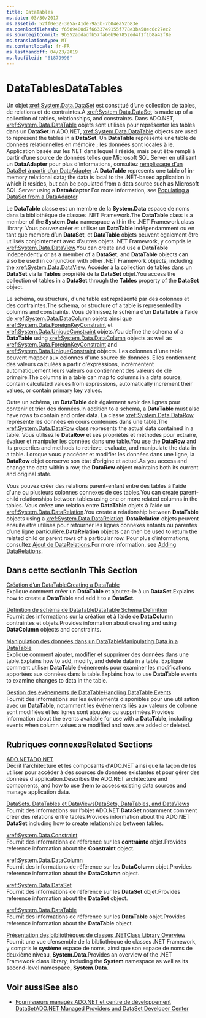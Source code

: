 ```yaml
---
title: DataTables
ms.date: 03/30/2017
ms.assetid: 52ff0e32-3e5a-41de-9a3b-7b04ea52b83e
ms.openlocfilehash: f6509400d7f6633749155f778e3ba58ec6c27ec2
ms.sourcegitcommit: 9b552addadfb57fab0b9e7852ed4f1f1b8a42f8e
ms.translationtype: MT
ms.contentlocale: fr-FR
ms.lasthandoff: 04/23/2019
ms.locfileid: "61879996"
---
```

# <a name="datatables"></a><span data-ttu-id="538e9-102">DataTables</span><span class="sxs-lookup"><span data-stu-id="538e9-102">DataTables</span></span>
<span data-ttu-id="538e9-103">Un objet <xref:System.Data.DataSet> est constitué d’une collection de tables, de relations et de contraintes.</span><span class="sxs-lookup"><span data-stu-id="538e9-103">A <xref:System.Data.DataSet> is made up of a collection of tables, relationships, and constraints.</span></span> <span data-ttu-id="538e9-104">Dans ADO.NET, <xref:System.Data.DataTable> objets sont utilisés pour représenter les tables dans un **DataSet**.</span><span class="sxs-lookup"><span data-stu-id="538e9-104">In ADO.NET, <xref:System.Data.DataTable> objects are used to represent the tables in a **DataSet**.</span></span> <span data-ttu-id="538e9-105">Un **DataTable** représente une table de données relationnelles en mémoire ; les données sont locales à le. Application basée sur les NET dans lequel il réside, mais peut être rempli à partir d’une source de données telles que Microsoft SQL Server en utilisant un **DataAdapter** pour plus d’informations, consultez [remplissage d’un DataSet à partir d’un DataAdapter](../../../../../docs/framework/data/adonet/populating-a-dataset-from-a-dataadapter.md) .</span><span class="sxs-lookup"><span data-stu-id="538e9-105">A **DataTable** represents one table of in-memory relational data; the data is local to the .NET-based application in which it resides, but can be populated from a data source such as Microsoft SQL Server using a **DataAdapter** For more information, see [Populating a DataSet from a DataAdapter](../../../../../docs/framework/data/adonet/populating-a-dataset-from-a-dataadapter.md).</span></span>  
  
 <span data-ttu-id="538e9-106">Le **DataTable** classe est un membre de la **System.Data** espace de noms dans la bibliothèque de classes .NET Framework.</span><span class="sxs-lookup"><span data-stu-id="538e9-106">The **DataTable** class is a member of the **System.Data** namespace within the .NET Framework class library.</span></span> <span data-ttu-id="538e9-107">Vous pouvez créer et utiliser un **DataTable** indépendamment ou en tant que membre d’un **DataSet**, et **DataTable** objets peuvent également être utilisés conjointement avec d’autres objets .NET Framework, y compris le <xref:System.Data.DataView>.</span><span class="sxs-lookup"><span data-stu-id="538e9-107">You can create and use a **DataTable** independently or as a member of a **DataSet**, and **DataTable** objects can also be used in conjunction with other .NET Framework objects, including the <xref:System.Data.DataView>.</span></span> <span data-ttu-id="538e9-108">Accéder à la collection de tables dans un **DataSet** via la **Tables** propriété de la **DataSet** objet.</span><span class="sxs-lookup"><span data-stu-id="538e9-108">You access the collection of tables in a **DataSet** through the **Tables** property of the **DataSet** object.</span></span>  
  
 <span data-ttu-id="538e9-109">Le schéma, ou structure, d'une table est représenté par des colonnes et des contraintes.</span><span class="sxs-lookup"><span data-stu-id="538e9-109">The schema, or structure of a table is represented by columns and constraints.</span></span> <span data-ttu-id="538e9-110">Vous définissez le schéma d’un **DataTable** à l’aide de <xref:System.Data.DataColumn> objets ainsi que <xref:System.Data.ForeignKeyConstraint> et <xref:System.Data.UniqueConstraint> objets.</span><span class="sxs-lookup"><span data-stu-id="538e9-110">You define the schema of a **DataTable** using <xref:System.Data.DataColumn> objects as well as <xref:System.Data.ForeignKeyConstraint> and <xref:System.Data.UniqueConstraint> objects.</span></span> <span data-ttu-id="538e9-111">Les colonnes d'une table peuvent mapper aux colonnes d'une source de données. Elles contiennent des valeurs calculées à partir d'expressions, incrémentent automatiquement leurs valeurs ou contiennent des valeurs de clé primaire.</span><span class="sxs-lookup"><span data-stu-id="538e9-111">The columns in a table can map to columns in a data source, contain calculated values from expressions, automatically increment their values, or contain primary key values.</span></span>  
  
 <span data-ttu-id="538e9-112">Outre un schéma, un **DataTable** doit également avoir des lignes pour contenir et trier des données.</span><span class="sxs-lookup"><span data-stu-id="538e9-112">In addition to a schema, a **DataTable** must also have rows to contain and order data.</span></span> <span data-ttu-id="538e9-113">La classe <xref:System.Data.DataRow> représente les données en cours contenues dans une table.</span><span class="sxs-lookup"><span data-stu-id="538e9-113">The <xref:System.Data.DataRow> class represents the actual data contained in a table.</span></span> <span data-ttu-id="538e9-114">Vous utilisez le **DataRow** et ses propriétés et méthodes pour extraire, évaluer et manipuler les données dans une table.</span><span class="sxs-lookup"><span data-stu-id="538e9-114">You use the **DataRow** and its properties and methods to retrieve, evaluate, and manipulate the data in a table.</span></span> <span data-ttu-id="538e9-115">Lorsque vous y accéder et modifier les données dans une ligne, la **DataRow** objet conserve son état d’origine et actuel.</span><span class="sxs-lookup"><span data-stu-id="538e9-115">As you access and change the data within a row, the **DataRow** object maintains both its current and original state.</span></span>  
  
 <span data-ttu-id="538e9-116">Vous pouvez créer des relations parent-enfant entre des tables à l'aide d'une ou plusieurs colonnes connexes de ces tables.</span><span class="sxs-lookup"><span data-stu-id="538e9-116">You can create parent-child relationships between tables using one or more related columns in the tables.</span></span> <span data-ttu-id="538e9-117">Vous créez une relation entre **DataTable** objets à l’aide un <xref:System.Data.DataRelation>.</span><span class="sxs-lookup"><span data-stu-id="538e9-117">You create a relationship between **DataTable** objects using a <xref:System.Data.DataRelation>.</span></span> <span data-ttu-id="538e9-118">**DataRelation** objets peuvent ensuite être utilisés pour retourner les lignes connexes enfants ou parentes d’une ligne particulière.</span><span class="sxs-lookup"><span data-stu-id="538e9-118">**DataRelation** objects can then be used to return the related child or parent rows of a particular row.</span></span> <span data-ttu-id="538e9-119">Pour plus d’informations, consultez [Ajout de DataRelations](../../../../../docs/framework/data/adonet/dataset-datatable-dataview/adding-datarelations.md).</span><span class="sxs-lookup"><span data-stu-id="538e9-119">For more information, see [Adding DataRelations](../../../../../docs/framework/data/adonet/dataset-datatable-dataview/adding-datarelations.md).</span></span>  
  
## <a name="in-this-section"></a><span data-ttu-id="538e9-120">Dans cette section</span><span class="sxs-lookup"><span data-stu-id="538e9-120">In This Section</span></span>  
 [<span data-ttu-id="538e9-121">Création d’un DataTable</span><span class="sxs-lookup"><span data-stu-id="538e9-121">Creating a DataTable</span></span>](../../../../../docs/framework/data/adonet/dataset-datatable-dataview/creating-a-datatable.md)  
 <span data-ttu-id="538e9-122">Explique comment créer un **DataTable** et ajoutez-le à un **DataSet**.</span><span class="sxs-lookup"><span data-stu-id="538e9-122">Explains how to create a **DataTable** and add it to a **DataSet**.</span></span>  
  
 [<span data-ttu-id="538e9-123">Définition de schéma de DataTable</span><span class="sxs-lookup"><span data-stu-id="538e9-123">DataTable Schema Definition</span></span>](../../../../../docs/framework/data/adonet/dataset-datatable-dataview/datatable-schema-definition.md)  
 <span data-ttu-id="538e9-124">Fournit des informations sur la création et à l’aide de **DataColumn** contraintes et objets.</span><span class="sxs-lookup"><span data-stu-id="538e9-124">Provides information about creating and using **DataColumn** objects and constraints.</span></span>  
  
 [<span data-ttu-id="538e9-125">Manipulation des données dans un DataTable</span><span class="sxs-lookup"><span data-stu-id="538e9-125">Manipulating Data in a DataTable</span></span>](../../../../../docs/framework/data/adonet/dataset-datatable-dataview/manipulating-data-in-a-datatable.md)  
 <span data-ttu-id="538e9-126">Explique comment ajouter, modifier et supprimer des données dans une table.</span><span class="sxs-lookup"><span data-stu-id="538e9-126">Explains how to add, modify, and delete data in a table.</span></span> <span data-ttu-id="538e9-127">Explique comment utiliser **DataTable** événements pour examiner les modifications apportées aux données dans la table.</span><span class="sxs-lookup"><span data-stu-id="538e9-127">Explains how to use **DataTable** events to examine changes to data in the table.</span></span>  
  
 [<span data-ttu-id="538e9-128">Gestion des événements de DataTable</span><span class="sxs-lookup"><span data-stu-id="538e9-128">Handling DataTable Events</span></span>](../../../../../docs/framework/data/adonet/dataset-datatable-dataview/handling-datatable-events.md)  
 <span data-ttu-id="538e9-129">Fournit des informations sur les événements disponibles pour une utilisation avec un **DataTable**, notamment les événements liés aux valeurs de colonne sont modifiées et les lignes sont ajoutées ou supprimées.</span><span class="sxs-lookup"><span data-stu-id="538e9-129">Provides information about the events available for use with a **DataTable**, including events when column values are modified and rows are added or deleted.</span></span>  
  
## <a name="related-sections"></a><span data-ttu-id="538e9-130">Rubriques connexes</span><span class="sxs-lookup"><span data-stu-id="538e9-130">Related Sections</span></span>  
 [<span data-ttu-id="538e9-131">ADO.NET</span><span class="sxs-lookup"><span data-stu-id="538e9-131">ADO.NET</span></span>](../../../../../docs/framework/data/adonet/index.md)  
 <span data-ttu-id="538e9-132">Décrit l'architecture et les composants d'ADO.NET ainsi que la façon de les utiliser pour accéder à des sources de données existantes et pour gérer des données d'application.</span><span class="sxs-lookup"><span data-stu-id="538e9-132">Describes the ADO.NET architecture and components, and how to use them to access existing data sources and manage application data.</span></span>  
  
 [<span data-ttu-id="538e9-133">DataSets, DataTables et DataViews</span><span class="sxs-lookup"><span data-stu-id="538e9-133">DataSets, DataTables, and DataViews</span></span>](../../../../../docs/framework/data/adonet/dataset-datatable-dataview/index.md)  
 <span data-ttu-id="538e9-134">Fournit des informations sur l’objet ADO.NET **DataSet** notamment comment créer des relations entre tables.</span><span class="sxs-lookup"><span data-stu-id="538e9-134">Provides information about the ADO.NET **DataSet** including how to create relationships between tables.</span></span>  
  
 <xref:System.Data.Constraint>  
 <span data-ttu-id="538e9-135">Fournit des informations de référence sur les **contrainte** objet.</span><span class="sxs-lookup"><span data-stu-id="538e9-135">Provides reference information about the **Constraint** object.</span></span>  
  
 <xref:System.Data.DataColumn>  
 <span data-ttu-id="538e9-136">Fournit des informations de référence sur les **DataColumn** objet.</span><span class="sxs-lookup"><span data-stu-id="538e9-136">Provides reference information about the **DataColumn** object.</span></span>  
  
 <xref:System.Data.DataSet>  
 <span data-ttu-id="538e9-137">Fournit des informations de référence sur les **DataSet** objet.</span><span class="sxs-lookup"><span data-stu-id="538e9-137">Provides reference information about the **DataSet** object.</span></span>  
  
 <xref:System.Data.DataTable>  
 <span data-ttu-id="538e9-138">Fournit des informations de référence sur les **DataTable** objet.</span><span class="sxs-lookup"><span data-stu-id="538e9-138">Provides reference information about the **DataTable** object.</span></span>  
  
 [<span data-ttu-id="538e9-139">Présentation des bibliothèques de classes .NET</span><span class="sxs-lookup"><span data-stu-id="538e9-139">Class Library Overview</span></span>](../../../../../docs/standard/class-library-overview.md)  
 <span data-ttu-id="538e9-140">Fournit une vue d’ensemble de la bibliothèque de classes .NET Framework, y compris le **système** espace de noms, ainsi que son espace de noms de deuxième niveau, **System.Data**.</span><span class="sxs-lookup"><span data-stu-id="538e9-140">Provides an overview of the .NET Framework class library, including the **System** namespace as well as its second-level namespace, **System.Data**.</span></span>  
  
## <a name="see-also"></a><span data-ttu-id="538e9-141">Voir aussi</span><span class="sxs-lookup"><span data-stu-id="538e9-141">See also</span></span>

- [<span data-ttu-id="538e9-142">Fournisseurs managés ADO.NET et centre de développement DataSet</span><span class="sxs-lookup"><span data-stu-id="538e9-142">ADO.NET Managed Providers and DataSet Developer Center</span></span>](https://go.microsoft.com/fwlink/?LinkId=217917)
